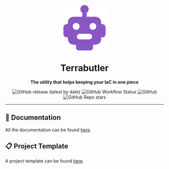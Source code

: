<div align="center">

<img src="docs/assets/logo.png" align="center"/>

# Terrabutler

**The utility that helps keeping your IaC in one piece**

</div>

<div align="center">

![GitHub release (latest by date)](https://img.shields.io/github/v/release/angulo-solido/terrabutler?color=8956c4&label=Latest%20Version&logo=Github&style=for-the-badge)
![GitHub Workflow Status](https://img.shields.io/github/workflow/status/angulo-solido/terrabutler/Release%20Terrabutler?color=8956c4&logo=Github&style=for-the-badge)
![GitHub](https://img.shields.io/github/license/angulo-solido/terrabutler?color=8956c4&logo=Github&style=for-the-badge)
![GitHub Repo stars](https://img.shields.io/github/stars/angulo-solido/terrabutler?color=8956c4&label=Repo%20Stars&style=for-the-badge)
</div>

---

## 📖 Documentation

All the documentation can be found [here](https://docs.solidangle.eu/terrabutler).

## 📋 Project Template

A project template can be found [here](https://github.com/lucascanero/terrabutler-aws-template).
